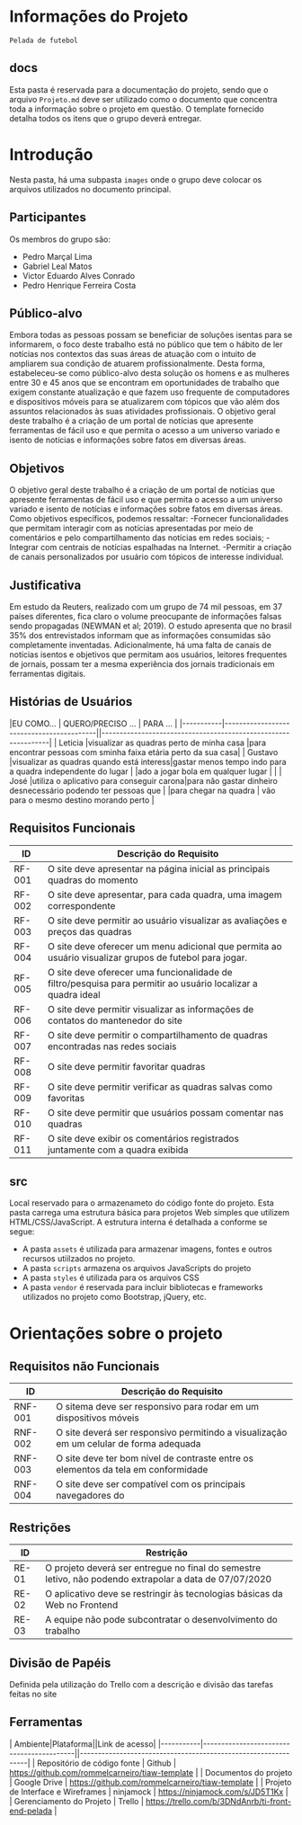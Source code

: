 # Informações do Projeto
`Pelada de futebol`  
## docs
Esta pasta é reservada para a documentação do projeto, sendo que o arquivo `Projeto.md` deve ser utilizado como o documento que concentra toda a informação sobre o projeto em questão. O template fornecido detalha todos os itens que o grupo deverá entregar.

# Introdução
Nesta pasta, há uma subpasta `images` onde o grupo deve colocar os arquivos utilizados no documento principal.



## Participantes
Os membros do grupo são: 
- Pedro Marçal Lima
- Gabriel Leal Matos
- Victor Eduardo Alves Conrado
- Pedro Henrique Ferreira Costa

## Público-alvo
Embora todas as pessoas possam se beneficiar de soluções isentas para se informarem, o foco deste trabalho está no público que tem o hábito de ler notícias nos contextos das suas áreas de atuação com o intuito de ampliarem sua condição de atuarem profissionalmente.
Desta forma, estabeleceu-se como público-alvo desta solução os homens e as mulheres entre 30 e 45 anos que se encontram em oportunidades de trabalho que exigem constante atualização e que fazem uso frequente de computadores e dispositivos móveis para se atualizarem com tópicos que vão além dos assuntos relacionados às suas atividades profissionais.
O objetivo geral deste trabalho é a criação de um portal de notícias que apresente ferramentas de fácil uso e que permita o acesso a um universo variado e isento de notícias e informações sobre fatos em diversas áreas.



## Objetivos
O objetivo geral deste trabalho é a criação de um portal de notícias que apresente ferramentas de fácil uso e que permita o acesso a um universo variado e isento de notícias e informações sobre fatos em diversas áreas.
Como objetivos específicos, podemos ressaltar:
-Fornecer funcionalidades que permitam interagir com as notícias apresentadas por meio de comentários e pelo compartilhamento das notícias em redes sociais;
-Integrar com centrais de notícias espalhadas na Internet.
-Permitir a criação de canais personalizados por usuário com tópicos de interesse individual.


## Justificativa
Em estudo da Reuters, realizado com um grupo de 74 mil pessoas, em 37 países diferentes, fica claro o volume preocupante de informações falsas sendo propagadas  (NEWMAN et al; 2019). O estudo apresenta que no brasil 35% dos entrevistados informam que as informações consumidas são completamente inventadas. 
Adicionalmente, há uma falta de canais de notícias isentos e objetivos que permitam aos usuários, leitores frequentes de jornais, possam ter a mesma experiência dos jornais tradicionais em ferramentas digitais. 

## Histórias de Usuários

|EU COMO... |            QUERO/PRECISO ...             |                              PARA ...                          |
|-----------|------------------------------------------||---------------------------------------------------------------|
| Leticia   |visualizar as quadras perto de minha casa |para encontrar pessoas com sminha faixa etária perto da sua casa|
| Gustavo   |visualizar as quadras quando está interess|gastar menos tempo indo para a quadra independente do lugar     |
            |ado a jogar bola em qualquer lugar        |                                                                |
| José      |utiliza o aplicativo para conseguir carona|para não gastar dinheiro desnecessário podendo ter pessoas que  |
            |para chegar na quadra                     | vão para o mesmo destino morando perto                         |

## Requisitos Funcionais
|ID    | Descrição do Requisito  |
|-----------|--------------------|
|RF-001| O site deve apresentar na página inicial as principais quadras do momento  |
|RF-002| O site deve apresentar, para cada quadra, uma imagem correspondente  |
|RF-003| O site deve permitir ao usuário visualizar as avaliações e preços das quadras |
|RF-004| O site deve oferecer um menu adicional que permita ao usuário visualizar grupos de futebol para jogar.   |
|RF-005| O site deve oferecer uma funcionalidade de filtro/pesquisa para permitir ao usuário localizar a quadra ideal  |
|RF-006| O site deve permitir visualizar as informações de contatos do mantenedor do site   |
|RF-007| O site deve permitir o compartilhamento de quadras encontradas nas redes sociais   |
|RF-008| O site deve permitir favoritar quadras   |
|RF-009| O site deve permitir verificar as quadras salvas como favoritas   |
|RF-010| O site deve permitir que usuários possam comentar nas quadras   |
|RF-011| O site deve exibir os comentários registrados juntamente com a quadra exibida   |

## src
Local reservado para o armazenameto do código fonte do projeto. Esta pasta carrega uma estrutura básica para projetos Web simples que utilizem HTML/CSS/JavaScript. A estrutura interna é detalhada a conforme se segue:
- A pasta `assets` é utilizada para armazenar imagens, fontes e outros recursos utiilzados no projeto. 
- A pasta `scripts` armazena os arquivos JavaScripts do projeto
- A pasta `styles` é utilizada para os arquivos CSS
- A pasta `vendor` é reservada para incluir bibliotecas e frameworks utilizados no projeto como Bootstrap, jQuery, etc.

# Orientações sobre o projeto

## Requisitos não Funcionais
|ID     | Descrição do Requisito  |
|-------|-------------------------|
|RNF-001| O sitema deve ser responsivo para rodar em um dispositivos móveis |
|RNF-002| O site deverá ser responsivo permitindo a visualização em um celular de forma adequada |
|RNF-003| O site deve ter bom nível de contraste entre os elementos da tela em conformidade  |
|RNF-004| O site deve ser compatível com os principais navegadores do |

## Restrições
|ID| Restrição |
|--|---------------|
|RE-01| O projeto deverá ser entregue no final do semestre letivo, não podendo extrapolar a data de 07/07/2020 |
|RE-02| O aplicativo deve se restringir às tecnologias básicas da Web no Frontend |
|RE-03| A equipe não pode subcontratar o desenvolvimento do trabalho |

## Divisão de Papéis
Definida pela utilização do Trello com a descrição e divisão das tarefas feitas no site

## Ferramentas
| Ambiente|Plataforma||Link de acesso|
|-----------|------------------------------------------||---------------------------------------------------------------|
| Repositório de código fonte | Github | https://github.com/rommelcarneiro/tiaw-template |
| Documentos do projeto | Google Drive | https://github.com/rommelcarneiro/tiaw-template |
| Projeto de Interface e  Wireframes | ninjamock | https://ninjamock.com/s/JD5T1Kx |
| Gerenciamento do Projeto | Trello | https://trello.com/b/3DNdAnrb/ti-front-end-pelada |

